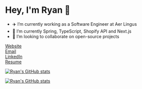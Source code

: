 # Hey, I'm Ryan 👋

- ✈️ I’m currently working as a Software Engineer at Aer Lingus
- 🌱 I’m currently Spring, TypeScript, Shopify API and Next.js
- 👯 I’m looking to collaborate on open-source projects

[Website](https://ryanfreeman.dev)  
[Email](mailto:hello@ryanfreeman.dev)  
[LinkedIn](https://linkedin.com/in/r-freeman/)  
[Resume](https://resume.ryanfreeman.dev)

[![Ryan's GitHub stats](https://github-readme-stats.vercel.app/api/top-langs/?username=r-freeman&theme=dark&layout=compact)](https://github.com/anuraghazra/github-readme-stats)  

[![Ryan's GitHub stats](https://github-readme-stats.vercel.app/api?username=r-freeman&theme=dark)](https://github.com/anuraghazra/github-readme-stats)


